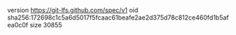 version https://git-lfs.github.com/spec/v1
oid sha256:172698c1c5a6d5017f5fcaac61beafe2ae2d375d78c812ce460fd1b5afea0c0f
size 30855
